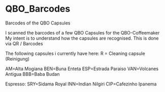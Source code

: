 # QBO_Barcodes
Barcodes of the QBO Capsules


I scanned the barcodes of a few QBO Capsules for the QBO-Coffeemaker 
My intent is to understand how the capsules are recognised.
This is done via QR / Barcodes 

The following capsules i currently have here:
R = Cleaning capsule (Reinigung)

AM=Alta Mogiana
BEN=Buna Enteta
ESP=Estrada Paraiso
VAN=Volcanes Antigua
BBB=Baba Budan

Espresso:
SRY=Sidama Royal
INN=Indian Nilgiri
CIP=Cafezinho Ipanema
